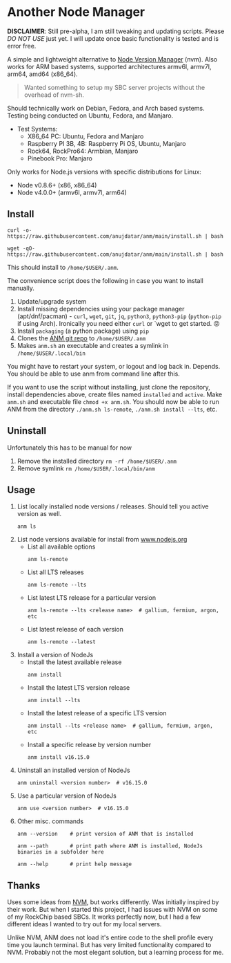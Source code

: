 # Another Node Manager

**DISCLAIMER**: Still pre-alpha, I am still tweaking and updating scripts.
Please *DO NOT USE* just yet. I will update once basic functionality is tested
and is error free.

A simple and lightweight alternative to
[Node Version Manager](https://github.com/nvm-sh/nvm) (nvm). Also works for ARM
based systems, supported architectures armv6l, armv7l, arm64, amd64 (x86_64).

> Wanted something to setup my SBC server projects without the overhead of nvm-sh.

Should technically work on Debian, Fedora, and Arch based systems. Testing being
conducted on Ubuntu, Fedora, and Manjaro.
- Test Systems:
  - X86_64 PC: Ubuntu, Fedora and Manjaro
  - Raspberry PI 3B, 4B: Raspberry Pi OS, Ubuntu, Manjaro
  - Rock64, RockPro64: Armbian, Manjaro
  - Pinebook Pro: Manjaro

Only works for Node.js versions with specific distributions for Linux:
 - Node v0.8.6+ (x86, x86_64)
 - Node v4.0.0+ (armv6l, armv7l, arm64)

## Install
```
curl -o- https://raw.githubusercontent.com/anujdatar/anm/main/install.sh | bash
```
```
wget -qO- https://raw.githubusercontent.com/anujdatar/anm/main/install.sh | bash
```
This should install to `/home/$USER/.anm`.

The convenience script does the following in case you want to install manually.
  1. Update/upgrade system
  2. Install missing dependencies using your package manager (apt/dnf/pacman)
    - `curl`, `wget`, `git`, `jq`, `python3`, `python3-pip` (`python-pip` if using Arch). Ironically you need either `curl` or `wget to get started. 😝
  3. Install `packaging` (a python package) using `pip`
  4. Clones the [ANM git repo](https://github.com/anujdatar/anm) to `/home/$USER/.anm`
  5. Makes `anm.sh` an executable and creates a symlink in `/home/$USER/.local/bin`

You might have to restart your system, or logout and log back in. Depends. You
should be able to use anm from command line after this.

If you want to use the script without installing, just clone the repository,
install dependencies above, create files named `installed` and `active`. Make
`anm.sh` and executable file `chmod +x anm.sh`. You should now be able to run
ANM from the directory `./anm.sh ls-remote`, `./anm.sh install --lts`, etc.

## Uninstall
Unfortunately this has to be manual for now
  1. Remove the installed directory
    ```
    rm -rf /home/$USER/.anm
    ```
  2. Remove symlink
    ```
    rm /home/$USER/.local/bin/anm
    ```

## Usage
1. List locally installed node versions / releases. Should tell you active version as well.
   ```
   anm ls
   ```
2. List node versions available for install from www.nodejs.org
     - List all available options
       ```
       anm ls-remote
       ```
     - List all LTS releases
       ```
       anm ls-remote --lts
       ```
     - List latest LTS release for a particular version
       ```
       anm ls-remote --lts <release name>  # gallium, fermium, argon, etc
       ```
     - List latest release of each version
       ```
       anm ls-remote --latest
       ```
3. Install a version of NodeJs
     - Install the latest available release
       ```
       anm install
       ```
     - Install the latest LTS version release
       ```
       anm install --lts
       ```
     - Install the latest release of a specific LTS version
       ```
       anm install --lts <release name>  # gallium, fermium, argon, etc
       ```
     - Install a specific release by version number
       ```
       anm install v16.15.0
       ```
4. Uninstall an installed version of NodeJs
   ```
   anm uninstall <version number>  # v16.15.0
   ```
5. Use a particular version of NodeJs
   ```
   anm use <version number>  # v16.15.0
6. Other misc. commands
    ```
    anm --version    # print version of ANM that is installed
    ```
    ```
    anm --path       # print path where ANM is installed, NodeJs binaries in a subfolder here
    ```
    ```
    anm --help       # print help message
    ```

## Thanks
Uses some ideas from [NVM](https://github.com/nvm-sh/nvm), but works differently.
Was initially inspired by their work. But when I started this project, I had
issues with NVM on some of my RockChip based SBCs. It works perfectly now, but I
had a few different ideas I wanted to try out for my local servers.

Unlike NVM, ANM does not load it's entire code to the shell profile every time
you launch terminal. But has very limited functionality compared to NVM.
Probably not the most elegant solution, but a learning process for me.
